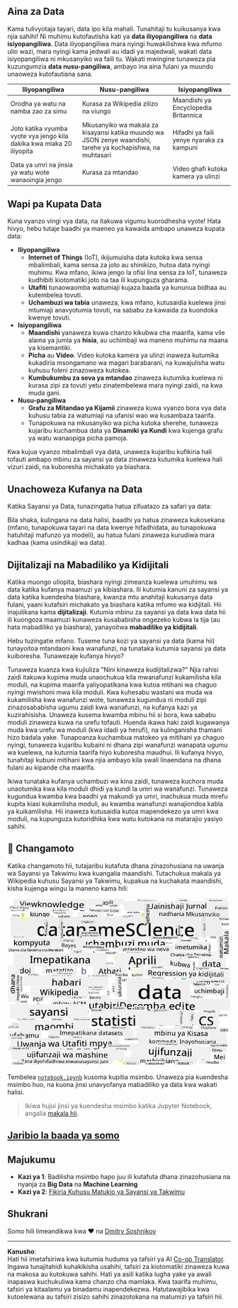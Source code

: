 <!--
CO_OP_TRANSLATOR_METADATA:
{
  "original_hash": "8141e7195841682914be03ef930fe43d",
  "translation_date": "2025-09-03T20:25:56+00:00",
  "source_file": "1-Introduction/01-defining-data-science/README.md",
  "language_code": "sw"
}
-->
## Aina za Data

Kama tulivyotaja tayari, data ipo kila mahali. Tunahitaji tu kuikusanya kwa njia sahihi! Ni muhimu kutofautisha kati ya **data iliyopangiliwa** na **data isiyopangiliwa**. Data iliyopangiliwa mara nyingi huwakilishwa kwa mfumo ulio wazi, mara nyingi kama jedwali au idadi ya majedwali, wakati data isiyopangiliwa ni mkusanyiko wa faili tu. Wakati mwingine tunaweza pia kuzungumzia **data nusu-pangiliwa**, ambayo ina aina fulani ya muundo unaoweza kutofautiana sana.

| Iliyopangiliwa                                                              | Nusu-pangiliwa                                                                                 | Isiyopangiliwa                          |
| ---------------------------------------------------------------------------- | ---------------------------------------------------------------------------------------------- | --------------------------------------- |
| Orodha ya watu na namba zao za simu                                         | Kurasa za Wikipedia zilizo na viungo                                                           | Maandishi ya Encyclopedia Britannica    |
| Joto katika vyumba vyote vya jengo kila dakika kwa miaka 20 iliyopita       | Mkusanyiko wa makala za kisayansi katika muundo wa JSON zenye waandishi, tarehe ya kuchapishwa, na muhtasari | Hifadhi ya faili yenye nyaraka za kampuni |
| Data ya umri na jinsia ya watu wote wanaoingia jengo                        | Kurasa za mtandao                                                                              | Video ghafi kutoka kamera ya ulinzi     |

## Wapi pa Kupata Data

Kuna vyanzo vingi vya data, na itakuwa vigumu kuorodhesha vyote! Hata hivyo, hebu tutaje baadhi ya maeneo ya kawaida ambapo unaweza kupata data:

* **Iliyopangiliwa**
  - **Internet of Things** (IoT), ikijumuisha data kutoka kwa sensa mbalimbali, kama sensa za joto au shinikizo, hutoa data nyingi muhimu. Kwa mfano, ikiwa jengo la ofisi lina sensa za IoT, tunaweza kudhibiti kiotomatiki joto na taa ili kupunguza gharama.
  - **Utafiti** tunaowaomba watumiaji kujaza baada ya kununua bidhaa au kutembelea tovuti.
  - **Uchambuzi wa tabia** unaweza, kwa mfano, kutusaidia kuelewa jinsi mtumiaji anavyotumia tovuti, na sababu za kawaida za kuondoka kwenye tovuti.
* **Isiyopangiliwa**
  - **Maandishi** yanaweza kuwa chanzo kikubwa cha maarifa, kama vile alama ya jumla ya **hisia**, au uchimbaji wa maneno muhimu na maana ya kisemantiki.
  - **Picha** au **Video**. Video kutoka kamera ya ulinzi inaweza kutumika kukadiria msongamano wa magari barabarani, na kuwajulisha watu kuhusu foleni zinazoweza kutokea.
  - **Kumbukumbu za seva ya mtandao** zinaweza kutumika kuelewa ni kurasa zipi za tovuti yetu zinatembelewa mara nyingi zaidi, na kwa muda gani.
* **Nusu-pangiliwa**
  - **Grafu za Mitandao ya Kijamii** zinaweza kuwa vyanzo bora vya data kuhusu tabia za watumiaji na ufanisi wao wa kusambaza taarifa.
  - Tunapokuwa na mkusanyiko wa picha kutoka sherehe, tunaweza kujaribu kuchambua data ya **Dinamiki ya Kundi** kwa kujenga grafu ya watu wanaopiga picha pamoja.

Kwa kujua vyanzo mbalimbali vya data, unaweza kujaribu kufikiria hali tofauti ambapo mbinu za sayansi ya data zinaweza kutumika kuelewa hali vizuri zaidi, na kuboresha michakato ya biashara.

## Unachoweza Kufanya na Data

Katika Sayansi ya Data, tunazingatia hatua zifuatazo za safari ya data:

Bila shaka, kulingana na data halisi, baadhi ya hatua zinaweza kukosekana (mfano, tunapokuwa tayari na data kwenye hifadhidata, au tunapokuwa hatuhitaji mafunzo ya modeli), au hatua fulani zinaweza kurudiwa mara kadhaa (kama usindikaji wa data).

## Dijitalizaji na Mabadiliko ya Kidijitali

Katika muongo uliopita, biashara nyingi zimeanza kuelewa umuhimu wa data katika kufanya maamuzi ya kibiashara. Ili kutumia kanuni za sayansi ya data katika kuendesha biashara, kwanza mtu anahitaji kukusanya data fulani, yaani kutafsiri michakato ya biashara katika mfumo wa kidijitali. Hii inajulikana kama **dijitalizaji**. Kutumia mbinu za sayansi ya data kwa data hii ili kuongoza maamuzi kunaweza kusababisha ongezeko kubwa la tija (au hata mabadiliko ya biashara), yanayoitwa **mabadiliko ya kidijitali**.

Hebu tuzingatie mfano. Tuseme tuna kozi ya sayansi ya data (kama hii) tunayoitoa mtandaoni kwa wanafunzi, na tunataka kutumia sayansi ya data kuiboresha. Tunawezaje kufanya hivyo?

Tunaweza kuanza kwa kujiuliza "Nini kinaweza kudijitalizwa?" Njia rahisi zaidi itakuwa kupima muda unaochukua kila mwanafunzi kukamilisha kila moduli, na kupima maarifa yaliyopatikana kwa kutoa mtihani wa chaguo nyingi mwishoni mwa kila moduli. Kwa kuhesabu wastani wa muda wa kukamilisha kwa wanafunzi wote, tunaweza kugundua ni moduli zipi zinazosababisha ugumu zaidi kwa wanafunzi, na kufanya kazi ya kuzirahisisha.
Unaweza kusema kwamba mbinu hii si bora, kwa sababu moduli zinaweza kuwa na urefu tofauti. Huenda ikawa haki zaidi kugawanya muda kwa urefu wa moduli (kwa idadi ya herufi), na kulinganisha thamani hizo badala yake.
Tunapoanza kuchambua matokeo ya mitihani ya chaguo nyingi, tunaweza kujaribu kubaini ni dhana zipi wanafunzi wanapata ugumu wa kuelewa, na kutumia taarifa hiyo kuboresha maudhui. Ili kufanya hivyo, tunahitaji kubuni mitihani kwa njia ambayo kila swali linaendana na dhana fulani au kipande cha maarifa.

Ikiwa tunataka kufanya uchambuzi wa kina zaidi, tunaweza kuchora muda unaotumika kwa kila moduli dhidi ya kundi la umri wa wanafunzi. Tunaweza kugundua kwamba kwa baadhi ya makundi ya umri, inachukua muda mrefu kupita kiasi kukamilisha moduli, au kwamba wanafunzi wanajiondoa kabla ya kuikamilisha. Hii inaweza kutusaidia kutoa mapendekezo ya umri kwa moduli, na kupunguza kutoridhika kwa watu kutokana na matarajio yasiyo sahihi.

## 🚀 Changamoto

Katika changamoto hii, tutajaribu kutafuta dhana zinazohusiana na uwanja wa Sayansi ya Takwimu kwa kuangalia maandishi. Tutachukua makala ya Wikipedia kuhusu Sayansi ya Takwimu, kupakua na kuchakata maandishi, kisha kujenga wingu la maneno kama hili:

![Wingu la Maneno kwa Sayansi ya Takwimu](../../../../translated_images/ds_wordcloud.664a7c07dca57de017c22bf0498cb40f898d48aa85b3c36a80620fea12fadd42.sw.png)

Tembelea [`notebook.ipynb`](../../../../../../../../../1-Introduction/01-defining-data-science/notebook.ipynb ':ignore') kusoma kupitia msimbo. Unaweza pia kuendesha msimbo huo, na kuona jinsi unavyofanya mabadiliko ya data kwa wakati halisi.

> Ikiwa hujui jinsi ya kuendesha msimbo katika Jupyter Notebook, angalia [makala hii](https://soshnikov.com/education/how-to-execute-notebooks-from-github/).

## [Jaribio la baada ya somo](https://ff-quizzes.netlify.app/en/ds/)

## Majukumu

* **Kazi ya 1**: Badilisha msimbo hapo juu ili kutafuta dhana zinazohusiana na nyanja za **Big Data** na **Machine Learning**
* **Kazi ya 2**: [Fikiria Kuhusu Matukio ya Sayansi ya Takwimu](assignment.md)

## Shukrani

Somo hili limeandikwa kwa ♥️ na [Dmitry Soshnikov](http://soshnikov.com)

---

**Kanusho**:  
Hati hii imetafsiriwa kwa kutumia huduma ya tafsiri ya AI [Co-op Translator](https://github.com/Azure/co-op-translator). Ingawa tunajitahidi kuhakikisha usahihi, tafsiri za kiotomatiki zinaweza kuwa na makosa au kutokuwa sahihi. Hati ya asili katika lugha yake ya awali inapaswa kuchukuliwa kama chanzo cha mamlaka. Kwa taarifa muhimu, tafsiri ya kitaalamu ya binadamu inapendekezwa. Hatutawajibika kwa kutoelewana au tafsiri zisizo sahihi zinazotokana na matumizi ya tafsiri hii.